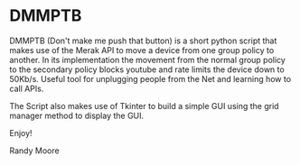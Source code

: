 # DMMPTB
DMMPTB (Don't make me push that button) is a short python script that makes use of the Merak API to move a device from one group policy to another.  In its implementation the movement from the normal group policy to the secondary policy blocks youtube and rate limits the device down to 50Kb/s.  Useful tool for unplugging people from the Net and learning how to call APIs.

The Script also makes use of Tkinter to build a simple GUI using the grid manager method to display the GUI.

Enjoy!

Randy Moore
